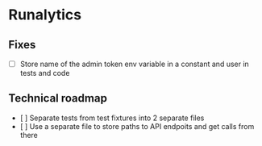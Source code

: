 # Runalytics

## Fixes

- [ ] Store name of the admin token env variable in a constant and user in tests and code

## Technical roadmap

- [ ] Separate tests from test fixtures into 2 separate files
- [ ] Use a separate file to store paths to API endpoits and get calls from there
